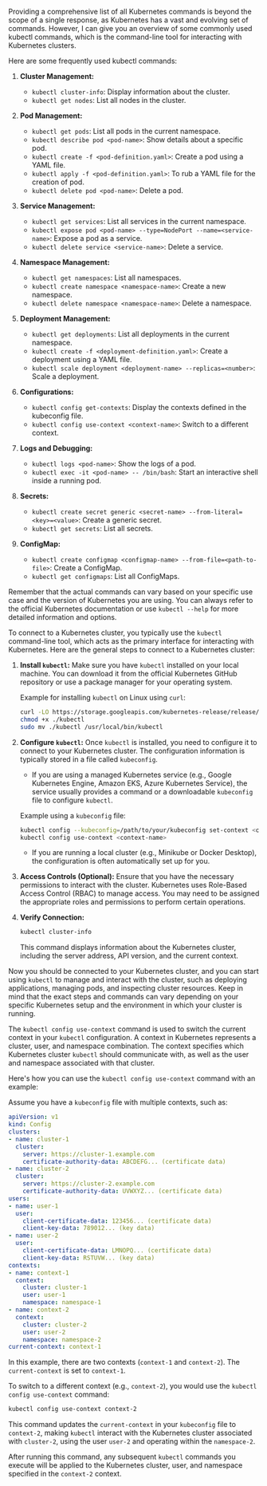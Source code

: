 Providing a comprehensive list of all Kubernetes commands is beyond the scope of a single response, as Kubernetes has a vast and evolving set of commands. However, I can give you an overview of some commonly used kubectl commands, which is the command-line tool for interacting with Kubernetes clusters.

Here are some frequently used kubectl commands:

1. **Cluster Management:**
   - `kubectl cluster-info`: Display information about the cluster.
   - `kubectl get nodes`: List all nodes in the cluster.

2. **Pod Management:**
   - `kubectl get pods`: List all pods in the current namespace.
   - `kubectl describe pod <pod-name>`: Show details about a specific pod.
   - `kubectl create -f <pod-definition.yaml>`: Create a pod using a YAML file.
   - `kubectl apply -f <pod-definition.yaml>`: To rub a YAML file for the creation of pod.
   - `kubectl delete pod <pod-name>`: Delete a pod.

3. **Service Management:**
   - `kubectl get services`: List all services in the current namespace.
   - `kubectl expose pod <pod-name> --type=NodePort --name=<service-name>`: Expose a pod as a service.
   - `kubectl delete service <service-name>`: Delete a service.

4. **Namespace Management:**
   - `kubectl get namespaces`: List all namespaces.
   - `kubectl create namespace <namespace-name>`: Create a new namespace.
   - `kubectl delete namespace <namespace-name>`: Delete a namespace.

5. **Deployment Management:**
   - `kubectl get deployments`: List all deployments in the current namespace.
   - `kubectl create -f <deployment-definition.yaml>`: Create a deployment using a YAML file.
   - `kubectl scale deployment <deployment-name> --replicas=<number>`: Scale a deployment.

6. **Configurations:**
   - `kubectl config get-contexts`: Display the contexts defined in the kubeconfig file.
   - `kubectl config use-context <context-name>`: Switch to a different context.

7. **Logs and Debugging:**
   - `kubectl logs <pod-name>`: Show the logs of a pod.
   - `kubectl exec -it <pod-name> -- /bin/bash`: Start an interactive shell inside a running pod.

8. **Secrets:**
   - `kubectl create secret generic <secret-name> --from-literal=<key>=<value>`: Create a generic secret.
   - `kubectl get secrets`: List all secrets.

9. **ConfigMap:**
   - `kubectl create configmap <configmap-name> --from-file=<path-to-file>`: Create a ConfigMap.
   - `kubectl get configmaps`: List all ConfigMaps.

Remember that the actual commands can vary based on your specific use case and the version of Kubernetes you are using. You can always refer to the official Kubernetes documentation or use `kubectl --help` for more detailed information and options.




To connect to a Kubernetes cluster, you typically use the `kubectl` command-line tool, which acts as the primary interface for interacting with Kubernetes. Here are the general steps to connect to a Kubernetes cluster:

1. **Install `kubectl`:** Make sure you have `kubectl` installed on your local machine. You can download it from the official Kubernetes GitHub repository or use a package manager for your operating system.

   Example for installing `kubectl` on Linux using `curl`:
   ```bash
   curl -LO https://storage.googleapis.com/kubernetes-release/release/$(curl -s https://storage.googleapis.com/kubernetes-release/release/stable.txt)/bin/linux/amd64/kubectl
   chmod +x ./kubectl
   sudo mv ./kubectl /usr/local/bin/kubectl
   ```

2. **Configure `kubectl`:** Once `kubectl` is installed, you need to configure it to connect to your Kubernetes cluster. The configuration information is typically stored in a file called `kubeconfig`.

   - If you are using a managed Kubernetes service (e.g., Google Kubernetes Engine, Amazon EKS, Azure Kubernetes Service), the service usually provides a command or a downloadable `kubeconfig` file to configure `kubectl`.

   Example using a `kubeconfig` file:
   ```bash
   kubectl config --kubeconfig=/path/to/your/kubeconfig set-context <context-name> --cluster=<cluster-name> --user=<user-name>
   kubectl config use-context <context-name>
   ```

   - If you are running a local cluster (e.g., Minikube or Docker Desktop), the configuration is often automatically set up for you.

3. **Access Controls (Optional):** Ensure that you have the necessary permissions to interact with the cluster. Kubernetes uses Role-Based Access Control (RBAC) to manage access. You may need to be assigned the appropriate roles and permissions to perform certain operations.

4. **Verify Connection:**
   ```bash
   kubectl cluster-info
   ```

   This command displays information about the Kubernetes cluster, including the server address, API version, and the current context.

Now you should be connected to your Kubernetes cluster, and you can start using `kubectl` to manage and interact with the cluster, such as deploying applications, managing pods, and inspecting cluster resources. Keep in mind that the exact steps and commands can vary depending on your specific Kubernetes setup and the environment in which your cluster is running.


The `kubectl config use-context` command is used to switch the current context in your `kubectl` configuration. A context in Kubernetes represents a cluster, user, and namespace combination. The context specifies which Kubernetes cluster `kubectl` should communicate with, as well as the user and namespace associated with that cluster.

Here's how you can use the `kubectl config use-context` command with an example:

Assume you have a `kubeconfig` file with multiple contexts, such as:

```yaml
apiVersion: v1
kind: Config
clusters:
- name: cluster-1
  cluster:
    server: https://cluster-1.example.com
    certificate-authority-data: ABCDEFG... (certificate data)
- name: cluster-2
  cluster:
    server: https://cluster-2.example.com
    certificate-authority-data: UVWXYZ... (certificate data)
users:
- name: user-1
  user:
    client-certificate-data: 123456... (certificate data)
    client-key-data: 789012... (key data)
- name: user-2
  user:
    client-certificate-data: LMNOPQ... (certificate data)
    client-key-data: RSTUVW... (key data)
contexts:
- name: context-1
  context:
    cluster: cluster-1
    user: user-1
    namespace: namespace-1
- name: context-2
  context:
    cluster: cluster-2
    user: user-2
    namespace: namespace-2
current-context: context-1
```

In this example, there are two contexts (`context-1` and `context-2`). The `current-context` is set to `context-1`.

To switch to a different context (e.g., `context-2`), you would use the `kubectl config use-context` command:

```bash
kubectl config use-context context-2
```

This command updates the `current-context` in your `kubeconfig` file to `context-2`, making `kubectl` interact with the Kubernetes cluster associated with `cluster-2`, using the user `user-2` and operating within the `namespace-2`.

After running this command, any subsequent `kubectl` commands you execute will be applied to the Kubernetes cluster, user, and namespace specified in the `context-2` context.
